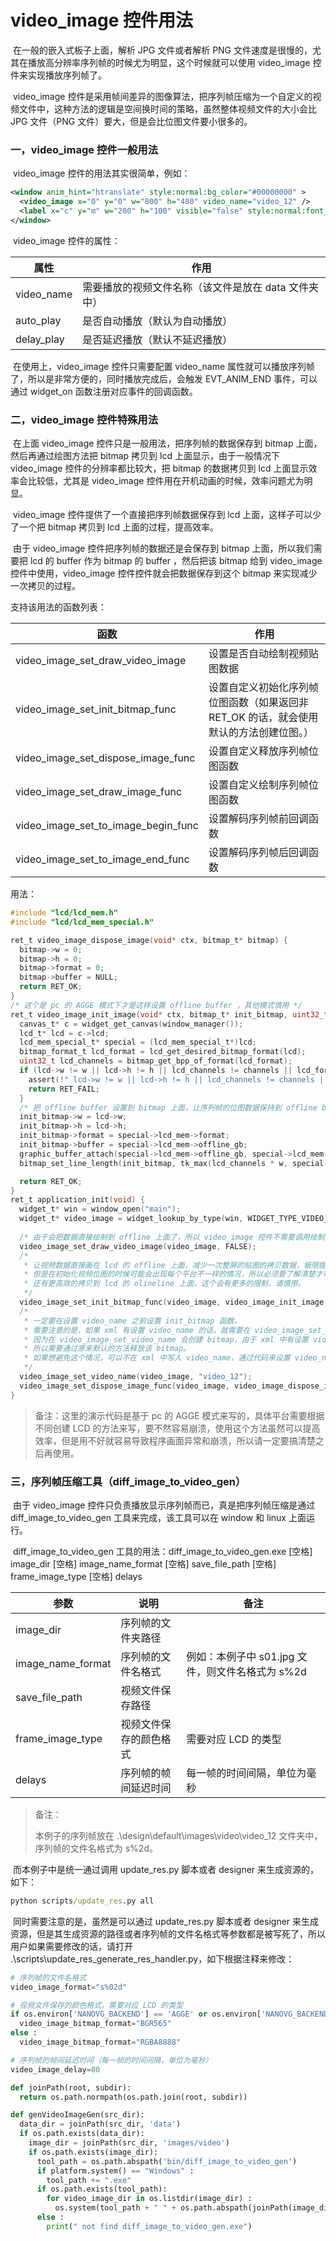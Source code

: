 # video_image 控件用法

​	在一般的嵌入式板子上面，解析 JPG 文件或者解析 PNG 文件速度是很慢的，尤其在播放高分辨率序列帧的时候尤为明显，这个时候就可以使用 video_image 控件来实现播放序列帧了。

​	video_image 控件是采用帧间差异的图像算法，把序列帧压缩为一个自定义的视频文件中，这种方法的逻辑是空间换时间的策略，虽然整体视频文件的大小会比 JPG 文件（PNG 文件）要大，但是会比位图文件要小很多的。

### 一，video_image 控件一般用法

​	video_image 控件的用法其实很简单，例如：

``` xml
<window anim_hint="htranslate" style:normal:bg_color="#00000000" >
  <video_image x="0" y="0" w="800" h="480" video_name="video_12" />
  <label x="c" y="m" w="200" h="100" visible="false" style:normal:font_size="80" style:normal:text_color="#ff0000" text="the end" />
</window>
```

​	video_image 控件的属性：

| 属性       | 作用                                                 |
| ---------- | ---------------------------------------------------- |
| video_name | 需要播放的视频文件名称（该文件是放在 data 文件夹中） |
| auto_play  | 是否自动播放（默认为自动播放）                       |
| delay_play | 是否延迟播放（默认不延迟播放）                       |

​	在使用上，video_image 控件只需要配置 video_name 属性就可以播放序列帧了，所以是非常方便的，同时播放完成后，会触发 EVT_ANIM_END 事件，可以通过 widget_on  函数注册对应事件的回调函数。

### 二，video_image 控件特殊用法

​	在上面 video_image 控件只是一般用法，把序列帧的数据保存到 bitmap 上面，然后再通过绘图方法把 bitmap 拷贝到 lcd 上面显示，由于一般情况下 video_image 控件的分辨率都比较大，把 bitmap 的数据拷贝到 lcd 上面显示效率会比较低，尤其是 video_image 控件用在开机动画的时候，效率问题尤为明显。

​	video_image 控件提供了一个直接把序列帧数据保存到 lcd 上面，这样子可以少了一个把 bitmap 拷贝到 lcd 上面的过程，提高效率。

​	由于 video_image 控件把序列帧的数据还是会保存到 bitmap 上面，所以我们需要把 lcd 的 buffer 作为 bitmap 的 buffer ，然后把该 bitmap 给到 video_image 控件中使用，video_image 控件控件就会把数据保存到这个 bitmap 来实现减少一次拷贝的过程。

支持该用法的函数列表：

| 函数                                | 作用                                                         |
| ----------------------------------- | ------------------------------------------------------------ |
| video_image_set_draw_video_image    | 设置是否自动绘制视频贴图数据                                 |
| video_image_set_init_bitmap_func    | 设置自定义初始化序列帧位图函数（如果返回非 RET_OK 的话，就会使用默认的方法创建位图。） |
| video_image_set_dispose_image_func  | 设置自定义释放序列帧位图函数                                 |
| video_image_set_draw_image_func     | 设置自定义绘制序列帧位图函数                                 |
| video_image_set_to_image_begin_func | 设置解码序列帧前回调函数                                     |
| video_image_set_to_image_end_func   | 设置解码序列帧后回调函数                                     |

用法：

```c
#include "lcd/lcd_mem.h"
#include "lcd/lcd_mem_special.h"

ret_t video_image_dispose_image(void* ctx, bitmap_t* bitmap) {
  bitmap->w = 0;
  bitmap->h = 0;
  bitmap->format = 0;
  bitmap->buffer = NULL;
  return RET_OK;
}
/* 这个是 pc 的 AGGE 模式下才是这样设置 offline buffer ，其他模式慎用 */
ret_t video_image_init_image(void* ctx, bitmap_t* init_bitmap, uint32_t w, uint32_t h, uint32_t channels, bitmap_format_t format) {
  canvas_t* c = widget_get_canvas(window_manager());
  lcd_t* lcd = c->lcd;
  lcd_mem_special_t* special = (lcd_mem_special_t*)lcd;
  bitmap_format_t lcd_format = lcd_get_desired_bitmap_format(lcd);
  uint32_t lcd_channels = bitmap_get_bpp_of_format(lcd_format);
  if (lcd->w != w || lcd->h != h || lcd_channels != channels || lcd_format != format) {
    assert(!" lcd->w != w || lcd->h != h || lcd_channels != channels || lcd_format != format ");
    return RET_FAIL;
  }
  /* 把 offline buffer 设置到 bitmap 上面，让序列帧的位图数据保持到 offline buffer 上面。 */
  init_bitmap->w = lcd->w;
  init_bitmap->h = lcd->h;
  init_bitmap->format = special->lcd_mem->format;
  init_bitmap->buffer = special->lcd_mem->offline_gb;
  graphic_buffer_attach(special->lcd_mem->offline_gb, special->lcd_mem->offline_fb, w, h);
  bitmap_set_line_length(init_bitmap, tk_max(lcd_channels * w, special->lcd_mem->line_length));

  return RET_OK;
}
ret_t application_init(void) {  
  widget_t* win = window_open("main");
  widget_t* video_image = widget_lookup_by_type(win, WIDGET_TYPE_VIDEO_IMAGE, TRUE);
  
  /* 由于会把数据直接绘制到 offline 上面了，所以 video_image 控件不需要调用绘制函数把 bitmap 绘制到 lcd 上面。 */
  video_image_set_draw_video_image(video_image, FALSE);
  /* 
   * 让视频数据直接画在 lcd 的 offline 上面，减少一次整屏的贴图的拷贝数据，极限提高效率的做法
   * 但是在初始化视频位图的时候可能会出现每个平台不一样的情况，所以必须要了解清楚才可以使用。
   * 还有更高效的拷贝到 lcd 的 olineline 上面，这个会有更多的限制，请慎用。
   */
  video_image_set_init_bitmap_func(video_image, video_image_init_image, NULL);
  /* 
   * 一定要在设置 video_name 之前设置 init_bitmap 函数，
   * 需要注意的是，如果 xml 有设置 video_name 的话，就需要在 video_image_set_video_name 函数后才可以设置 dispose_image 函数。
   * 因为在 video_image_set_video_name 会创建 bitmap，由于 xml 中有设置 video_name，在执行这段代码前就会创建了一个 bitmap了，
   * 所以需要通过原来默认的方法释放该 bitmap。
   * 如果想避免这个情况，可以不在 xml 中写入 video_name，通过代码来设置 video_name。
   */
  video_image_set_video_name(video_image, "video_12");
  video_image_set_dispose_image_func(video_image, video_image_dispose_image, NULL);
}
```

> 备注：这里的演示代码是基于 pc 的 AGGE 模式来写的，具体平台需要根据不同创建 LCD 的方法来写，要不然容易崩溃，使用这个方法虽然可以提高效率，但是用不好就容易导致程序画面异常和崩溃，所以请一定要搞清楚之后再使用。

### 三，序列帧压缩工具（diff_image_to_video_gen）

​	由于 video_image 控件只负责播放显示序列帧而已，真是把序列帧压缩是通过 diff_image_to_video_gen 工具来完成，该工具可以在 window 和 linux 上面运行。

​	diff_image_to_video_gen 工具的用法：diff_image_to_video_gen.exe [空格] image_dir [空格] image_name_format [空格] save_file_path [空格] frame_image_type [空格] delays

| 参数              | 说明                   | 备注                                             |
| ----------------- | ---------------------- | ------------------------------------------------ |
| image_dir         | 序列帧的文件夹路径     |                                                  |
| image_name_format | 序列帧的文件名格式     | 例如：本例子中 s01.jpg 文件，则文件名格式为 s%2d |
| save_file_path    | 视频文件保存路径       |                                                  |
| frame_image_type  | 视频文件保存的颜色格式 | 需要对应 LCD 的类型                              |
| delays            | 序列帧的帧间延迟时间   | 每一帧的时间间隔，单位为毫秒                     |

> 备注：
>
> 本例子的序列帧放在 .\design\default\images\video\video_12 文件夹中，序列帧的文件名格式为 s%2d。

​	而本例子中是统一通过调用 update_res.py 脚本或者 designer 来生成资源的，如下：

```cmd
python scripts/update_res.py all
```

​	同时需要注意的是，虽然是可以通过 update_res.py 脚本或者 designer 来生成资源，但是其生成资源的路径或者序列帧的文件名格式等参数都是被写死了，所以用户如果需要修改的话，请打开 .\scripts\update_res_generate_res_handler.py，如下根据注释来修改：

```python
# 序列帧的文件名格式
video_image_format="s%02d"

# 视频文件保存的颜色格式，需要对应 LCD 的类型
if os.environ['NANOVG_BACKEND'] == 'AGGE' or os.environ['NANOVG_BACKEND'] == 'AGG' or os.environ['VGCANVAS'] == 'CAIRO':
  video_image_bitmap_format="BGR565"
else :
  video_image_bitmap_format="RGBA8888"

# 序列帧的帧间延迟时间（每一帧的时间间隔，单位为毫秒）
video_image_delay=80

def joinPath(root, subdir):
  return os.path.normpath(os.path.join(root, subdir))

def genVideoImageGen(src_dir):
  data_dir = joinPath(src_dir, 'data')
  if os.path.exists(data_dir):
    image_dir = joinPath(src_dir, 'images/video')
    if os.path.exists(image_dir):
      tool_path = os.path.abspath('bin/diff_image_to_video_gen')
      if platform.system() == "Windows" :
        tool_path += ".exe"
      if os.path.exists(tool_path):
        for video_image_dir in os.listdir(image_dir) :
          os.system(tool_path + " " + os.path.abspath(joinPath(image_dir, video_image_dir)) + " " + video_image_format + " " + joinPath(data_dir, video_image_dir)  + " " + video_image_bitmap_format +" " + str(video_image_delay))
      else :
        print(" not find diff_image_to_video_gen.exe")
```